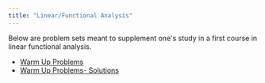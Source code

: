 ```yaml
---
title: "Linear/Functional Analysis"
---
```


Below are problem sets meant to supplement one's study in a first course in linear functional analysis.

- [Warm Up Problems](https://jfranks4.github.io/files/warmupproblems.pdf)
- [Warm Up Problems- Solutions](https://jfranks4.github.io/files/warmupproblemsetsolutions.pdf)
